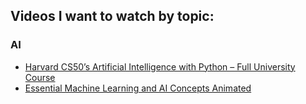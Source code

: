 ## Videos I want to watch by topic:

### AI

- [Harvard CS50’s Artificial Intelligence with Python – Full University Course](https://youtu.be/5NgNicANyqM?si=OX7nfyFxI72CiaaG)
- [Essential Machine Learning and AI Concepts Animated](https://youtu.be/PcbuKRNtCUc?si=UeEpUdzLwdyv9clc)